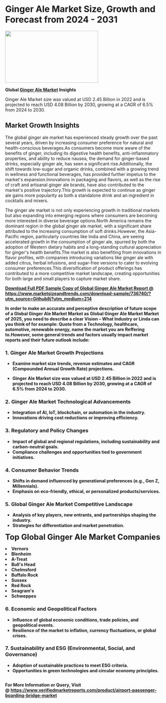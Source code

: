 <H1>Ginger Ale Market Size, Growth and Forecast from 2024 - 2031</H1><img class="aligncenter size-medium wp-image-584254" src="https://thirdeyenews.in/wp-content/uploads/2024/09/Global-Market-Research-300x168.jpeg" alt="" width="300" height="168" /><p><strong>Global&nbsp;<a href="https://www.marketsizeandtrends.com/download-sample/736740/?utm_source=Github8j?utm_medium=214">Ginger Ale Market</a> Insights</strong></p><p>Ginger Ale Market size was valued at USD 2.45 Billion in 2022 and is projected to reach USD 4.08 Billion by 2030, growing at a CAGR of 6.5% from 2024 to 2030.</p><p><h2>Market Growth Insights</h2> <p>The global ginger ale market has experienced steady growth over the past several years, driven by increasing consumer preference for natural and health-conscious beverages.As consumers become more aware of the benefits of ginger, including its digestive health benefits, anti-inflammatory properties, and ability to reduce nausea, the demand for ginger-based drinks, especially ginger ale, has seen a significant rise.Additionally, the shift towards low-sugar and organic drinks, combined with a growing trend in wellness and functional beverages, has provided further impetus to the market's expansion.Innovations in packaging and flavors, as well as the rise of craft and artisanal ginger ale brands, have also contributed to the market's positive trajectory.This growth is expected to continue as ginger ale gains more popularity as both a standalone drink and an ingredient in cocktails and mixers.</p> <p><strong><a href="#"></a></strong></p> <p>The ginger ale market is not only experiencing growth in traditional markets but also expanding into emerging regions where consumers are becoming more interested in diverse beverage options.North America remains the dominant region in the global ginger ale market, with a significant share attributed to the increasing consumption of soft drinks.However, the Asia-Pacific region, particularly countries like India and China, are seeing accelerated growth in the consumption of ginger ale, spurred by both the adoption of Western dietary habits and a long-standing cultural appreciation for ginger's health benefits.The market is also benefiting from innovations in flavor profiles, with companies introducing variations like ginger ale with added citrus, herbal infusions, and sugar-free versions to cater to evolving consumer preferences.This diversification of product offerings has contributed to a more competitive market landscape, creating opportunities for both large and small players to capture market share.</p> <p><strong><a href="#"></p><p><span class=""><strong>Download Full PDF Sample Copy of Global Ginger Ale Market Report</strong> @ <a href="https://www.marketsizeandtrends.com/download-sample/736740/?utm_source=Github8j?utm_medium=214" target="_blank">https://www.marketsizeandtrends.com/download-sample/736740/?utm_source=Github8j?utm_medium=214</a></span></p><p>In order to make an accurate and perceptive description of future scope of a Global&nbsp;Ginger Ale Market Market as Global&nbsp;Ginger Ale Market Market of 2025, you need to describe a clear Vision &ndash; What Industry or Linda can you think of for example: Quote from a Technology, healthcare, automotive, renewable energy, name the market you are Reffering to.However, some general trends and factors usually impact market reports and their future outlook include:</p><h3>1.&nbsp;<strong>Ginger Ale Market Growth Projections</strong></h3><ul><li>Examine market size trends, revenue estimates and CAGR (Compounded Annual Growth Rate) projections.</li><li><p>Ginger Ale Market size was valued at USD 2.45 Billion in 2022 and is projected to reach USD 4.08 Billion by 2030, growing at a CAGR of 6.5% from 2024 to 2030.</p></li></ul><h3>2.&nbsp;<strong>Ginger Ale Market Technological Advancements</strong></h3><ul><li>Integration of AI, IoT, blockchain, or automation in the industry.</li><li>Innovations driving cost reductions or improving efficiency.</li></ul><h3>3.&nbsp;<strong>Regulatory and Policy Changes</strong></h3><ul><li>Impact of global and regional regulations, including sustainability and carbon-neutral goals.</li><li>Compliance challenges and opportunities tied to government initiatives.</li></ul><h3>4.&nbsp;<strong>Consumer Behavior Trends</strong></h3><ul><li>Shifts in demand influenced by generational preferences (e.g., Gen Z, Millennials).</li><li>Emphasis on eco-friendly, ethical, or personalized products/services.</li></ul><h3>5.&nbsp;<strong>Global Ginger Ale Market Competitive Landscape</strong></h3><ul><li>Analysis of key players, new entrants, and partnerships shaping the industry.</li><li>Strategies for differentiation and market penetration.</li></ul><p data-pm-slice="1 1 []"><span style="color: inherit; font-family: inherit; font-size: 25px;">Top Global Ginger Ale Market Companies</span></p><div class="" data-test-id=""><p><li>Vernors</li><li> Blenheim</li><li> A-Treat</li><li> Bull's Head</li><li> Chelmsford</li><li> Buffalo Rock</li><li> Sussex</li><li> Red Rock</li><li> Seagram's</li><li> Schweppes</li></p></div><h3>6.&nbsp;<strong>Economic and Geopolitical Factors</strong></h3><ul><li>Influence of global economic conditions, trade policies, and geopolitical events.</li><li>Resilience of the market to inflation, currency fluctuations, or global crises.</li></ul><h3>7.&nbsp;<strong>Sustainability and ESG (Environmental, Social, and Governance)</strong></h3><ul><li>Adoption of sustainable practices to meet ESG criteria.</li><li>Opportunities in green technologies and circular economy principles.</li></ul><h2><strong style="font-size: 14px;">For More Information or Query, Visit @&nbsp;</strong><a style="background-color: #ffffff; font-size: 14px;" href="https://www.marketsizeandtrends.com/report/ginger-ale-market/" target="_blank">https://www.verifiedmarketreports.com/product/airport-passenger-boarding-bridge-market</a></h2>